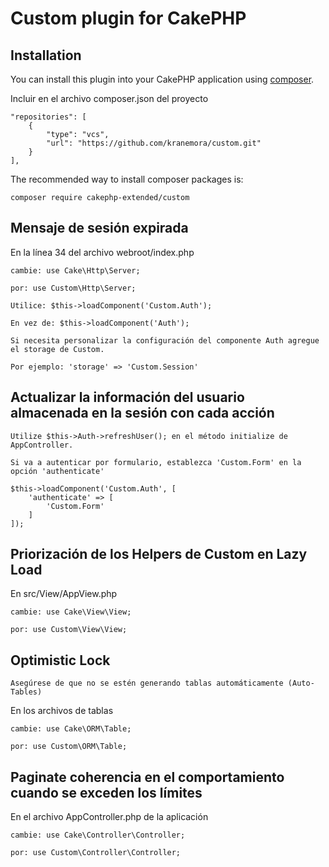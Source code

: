 # Custom plugin for CakePHP

## Installation

You can install this plugin into your CakePHP application using [composer](http://getcomposer.org).

Incluir en el archivo composer.json del proyecto

```
"repositories": [
    {
        "type": "vcs",
        "url": "https://github.com/kranemora/custom.git"
    }
],
```

The recommended way to install composer packages is:

```
composer require cakephp-extended/custom
```

## Mensaje de sesión expirada

En la línea 34 del archivo webroot/index.php

```
cambie: use Cake\Http\Server;

por: use Custom\Http\Server;
```

```
Utilice: $this->loadComponent('Custom.Auth');

En vez de: $this->loadComponent('Auth');
```

```
Si necesita personalizar la configuración del componente Auth agregue el storage de Custom.

Por ejemplo: 'storage' => 'Custom.Session'
```

## Actualizar la información del usuario almacenada en la sesión con cada acción

```
Utilize $this->Auth->refreshUser(); en el método initialize de AppController.
```

```
Si va a autenticar por formulario, establezca 'Custom.Form' en la opción 'authenticate'

$this->loadComponent('Custom.Auth', [
    'authenticate' => [
    	'Custom.Form'
    ]
]);
```

## Priorización de los Helpers de Custom en Lazy Load

En src/View/AppView.php

```
cambie: use Cake\View\View;

por: use Custom\View\View;
```

## Optimistic Lock

```
Asegúrese de que no se estén generando tablas automáticamente (Auto-Tables)
```

En los archivos de tablas

```
cambie: use Cake\ORM\Table;

por: use Custom\ORM\Table;
```

## Paginate coherencia en el comportamiento cuando se exceden los límites

En el archivo AppController.php de la aplicación

```
cambie: use Cake\Controller\Controller;

por: use Custom\Controller\Controller;
```
